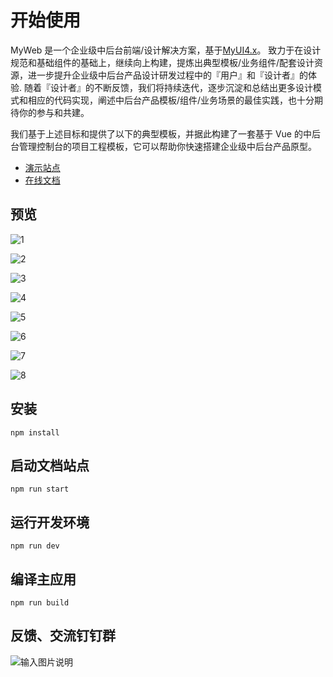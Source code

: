 # 开始使用
MyWeb 是一个企业级中后台前端/设计解决方案，基于[MyUI4.x](http://newgateway.gitee.io/my/)。
致力于在设计规范和基础组件的基础上，继续向上构建，提炼出典型模板/业务组件/配套设计资源，进一步提升企业级中后台产品设计研发过程中的『用户』和『设计者』的体验.
随着『设计者』的不断反馈，我们将持续迭代，逐步沉淀和总结出更多设计模式和相应的代码实现，阐述中后台产品模板/组件/业务场景的最佳实践，也十分期待你的参与和共建。

我们基于上述目标和提供了以下的典型模板，并据此构建了一套基于 Vue 的中后台管理控制台的项目工程模板，它可以帮助你快速搭建企业级中后台产品原型。

- [演示站点](http://newgateway.gitee.io/my-web/)
- [在线文档](http://newgateway.gitee.io/my/)

## 预览
![1](http://newgateway.gitee.io/my-web/preview/1.png)

![2](http://newgateway.gitee.io/my-web/preview/2.png)

![3](http://newgateway.gitee.io/my-web/preview/3.png)

![4](http://newgateway.gitee.io/my-web/preview/4.png)

![5](http://newgateway.gitee.io/my-web/preview/5.png)

![6](http://newgateway.gitee.io/my-web/preview/6.png)

![7](http://newgateway.gitee.io/my-web/preview/7.png)

![8](http://newgateway.gitee.io/my-web/preview/8.png)

## 安装
```
npm install
```


## 启动文档站点
```
npm run start
```

## 运行开发环境
```
npm run dev
```

## 编译主应用
```
npm run build
```

## 反馈、交流钉钉群

![输入图片说明](https://gitee.com/newgateway/vtj/raw/master/dev/public/ding.jpg)
